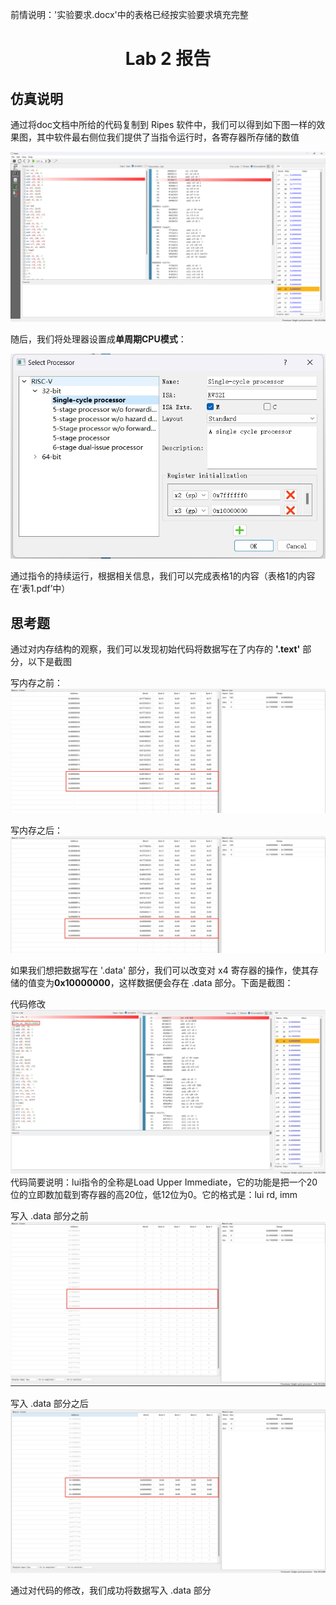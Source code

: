 前情说明：'实验要求.docx'中的表格已经按实验要求填充完整


# <center> Lab 2 报告 </center>

## 仿真说明
通过将doc文档中所给的代码复制到 Ripes 软件中，我们可以得到如下图一样的效果图，其中软件最右侧位我们提供了当指令运行时，各寄存器所存储的数值

![](.\png\lab2_1_ripes.png)

随后，我们将处理器设置成**单周期CPU模式**：

![](.\png\设置单周期处理器.png)

通过指令的持续运行，根据相关信息，我们可以完成表格1的内容（表格1的内容在‘表1.pdf’中）

## 思考题   
通过对内存结构的观察，我们可以发现初始代码将数据写在了内存的 **'.text'** 部分，以下是截图

写内存之前：
![](.\png\写内存_1.png)

写内存之后：
![](.\png\写内存_2.png)

如果我们想把数据写在 '.data' 部分，我们可以改变对 x4 寄存器的操作，使其存储的值变为**0x10000000**，这样数据便会存在 .data 部分。下面是截图：

代码修改
![](.\png\思考_1.png)
代码简要说明：lui指令的全称是Load Upper Immediate，它的功能是把一个20位的立即数加载到寄存器的高20位，低12位为0。它的格式是：lui rd, imm



写入 .data 部分之前
![](.\png\思考_2.png)

写入 .data 部分之后
![](.\png\思考_3.png)

通过对代码的修改，我们成功将数据写入 .data 部分